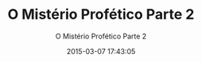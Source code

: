 ---
layout: post-pt
post: true
lang: pt
categories:
    - pt
date:   2015-03-07 17:43:05
title:  "O Mistério Profético Parte 2"
subtitle: "O Mistério Profético Parte 2"
summary: "A maioria dos cristãos querem mais do poder de Deus em suas vidas  mas nunca fazem uma coisa específica que a Bíblia diz que vai trazer este poder. Ouça o que a Bíblia diz sobre uma das maneiras mais negligenciadas para melhorar o nosso relacionamento com o Senhor."
audio:  <iframe width="100%" height="166" scrolling="no" frameborder="no" src="https://w.soundcloud.com/player/?url=https%3A//api.soundcloud.com/tracks/194621363&amp;color=ff5500&amp;auto_play=false&amp;hide_related=false&amp;show_comments=true&amp;show_user=true&amp;show_reposts=false"></iframe>
duration: 32:43
length: 128035525
link: https://s3-us-west-2.amazonaws.com/programaferro/%234+-+Programa+Ferro+07032015.mp3
keywords: "satan anti-Christ church portuguese mystery prophetic prophecy end  times israel jerusalem Jesus isaiah radio sara brazil saturday do something diferent fast fasting power God Lord programa ferro iron radio show"
keywords: "satan anti-Christ church portuguese mystery prophetic prophecy end  times israel jerusalem Jesus isaiah radio sara brazil saturday do something diferent fast fasting power God Lord programa ferro iron radio show "
---